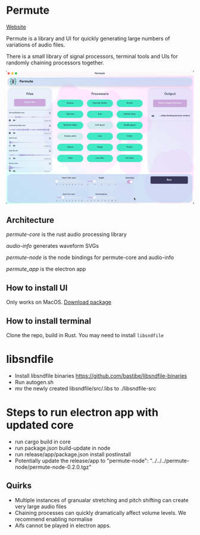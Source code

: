 # Permute
[Website](https://jonnywildey.github.io/permute/)

Permute is a library and UI for quickly generating large numbers of variations of audio files.

There is a small library of signal processors, terminal tools and UIs for randomly chaining processors together.

![short demo of permute UI](docs/permute.gif "Permute")


## Architecture

_permute-core_ is the rust audio processing library

_audio-info_ generates waveform SVGs

_permute-node_ is the node bindings for permute-core and audio-info

_permute_app_ is the electron app


## How to install UI

Only works on MacOS. [Download package](https://github.com/jonnywildey/permute/releases)

## How to install terminal

Clone the repo, build in Rust. You may need to install `libsndfile`

# libsndfile

- Install libsndfile binaries https://github.com/bastibe/libsndfile-binaries
- Run autogen.sh
- mv the newly created libsndfile/src/.libs to ./libsndfile-src

# Steps to run electron app with updated core

- run cargo build in core
- run package.json build-update in node
- run release/app/package.json install  postinstall
- Potentially update the release/app to  "permute-node": "../../../permute-node/permute-node-0.2.0.tgz"

## Quirks

- Multiple instances of granualar stretching and pitch shifting can create very large audio files
- Chaining processes can quickly dramatically affect volume levels. We recommend enabling normalise
- Aifs cannot be played in electron apps. 
